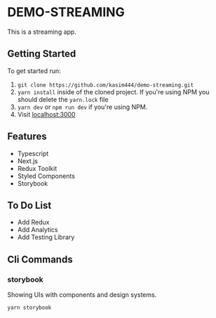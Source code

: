 # DEMO-STREAMING

This is a streaming app.

## Getting Started

To get started run:

1. `git clone https://github.com/kasim444/demo-streaming.git`
2. `yarn install` inside of the cloned project. If you're using NPM you should delete the `yarn.lock` file
3. `yarn dev` or `npm run dev` if you're using NPM.
4. Visit [localhost:3000](http://localhost:3000/)

## Features

- Typescript
- Next.js
- Redux Toolkit
- Styled Components
- Storybook

## To Do List

- Add Redux
- Add Analytics
- Add Testing Library

## Cli Commands

### storybook

Showing UIs with components and design systems.

`yarn storybook`
